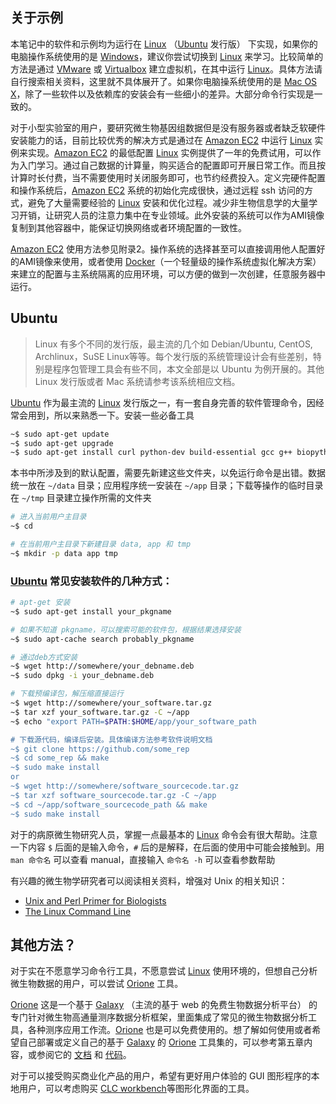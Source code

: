 ## 关于示例

本笔记中的软件和示例均为运行在 [Linux][] （[Ubuntu][] 发行版） 下实现，如果你的电脑操作系统使用的是 [Windows]()，建议你尝试切换到 [Linux][] 来学习。比较简单的方法是通过 [VMware](http://www.vmware.com/) 或 [Virtualbox](https://www.virtualbox.org/) 建立虚拟机，在其中运行 [Linux][]。具体方法请自行搜索相关资料，这里就不具体展开了。如果你电脑操系统使用的是 [Mac OS X](https://www.apple.com/osx/)，除了一些软件以及依赖库的安装会有一些细小的差异。大部分命令行实现是一致的。

对于小型实验室的用户，要研究微生物基因组数据但是没有服务器或者缺乏软硬件安装能力的话，目前比较优秀的解决方式是通过在 [Amazon EC2][] 中运行 [Linux][] 实例来实现。[Amazon EC2][] 的最低配置 [Linux][] 实例提供了一年的免费试用，可以作为入门学习。通过自己数据的计算量，购买适合的配置即可开展日常工作。而且按计算时长付费，当不需要使用时关闭服务即可，也节约经费投入。定义完硬件配置和操作系统后，[Amazon EC2][] 系统的初始化完成很快，通过远程 ssh 访问的方式，避免了大量需要经验的 [Linux][] 安装和优化过程。减少非生物信息学的大量学习开销，让研究人员的注意力集中在专业领域。此外安装的系统可以作为AMI镜像复制到其他容器中，能保证切换网络或者环境配置的一致性。

[Amazon EC2][] 使用方法参见附录2。操作系统的选择甚至可以直接调用他人配置好的AMI镜像来使用，或者使用 [Docker][]（一个轻量级的操作系统虚拟化解决方案）来建立的配置与主系统隔离的应用环境，可以方便的做到一次创建，任意服务器中运行。

## Ubuntu

>Linux 有多个不同的发行版，最主流的几个如 Debian/Ubuntu, CentOS, Archlinux，SuSE Linux等等。每个发行版的系统管理设计会有些差别，特别是程序包管理工具会有些不同，本文全部是以 Ubuntu 为例开展的。其他 Linux 发行版或者 Mac 系统请参考该系统相应文档。

[Ubuntu][] 作为最主流的 [Linux][] 发行版之一，有一套自身完善的软件管理命令，因经常会用到，所以来熟悉一下。安装一些必备工具

```bash
~$ sudo apt-get update
~$ sudo apt-get upgrade
~$ sudo apt-get install curl python-dev build-essential gcc g++ biopython bioperl libbz2-dev
```

本书中所涉及到的默认配置，需要先新建这些文件夹，以免运行命令是出错。数据统一放在 `~/data` 目录；应用程序统一安装在 `~/app` 目录；下载等操作的临时目录在 `~/tmp` 目录建立操作所需的文件夹

```bash
# 进入当前用户主目录
~$ cd

# 在当前用户主目录下新建目录 data, app 和 tmp
~$ mkdir -p data app tmp
```

### [Ubuntu][] 常见安装软件的几种方式：

```bash
# apt-get 安装
~$ sudo apt-get install your_pkgname

# 如果不知道 pkgname，可以搜索可能的软件包，根据结果选择安装
~$ sudo apt-cache search probably_pkgname

# 通过deb方式安装
~$ wget http://somewhere/your_debname.deb
~$ sudo dpkg -i your_debname.deb

# 下载预编译包，解压缩直接运行
~$ wget http://somewhere/your_software.tar.gz
~$ tar xzf your_software.tar.gz -C ~/app
~$ echo "export PATH=$PATH:$HOME/app/your_software_path

# 下载源代码，编译后安装。具体编译方法参考软件说明文档
~$ git clone https://github.com/some_rep
~$ cd some_rep && make
~$ sudo make install
or
~$ wget http://somewhere/software_sourcecode.tar.gz
~$ tar xzf software_sourcecode.tar.gz -C ~/app
~$ cd ~/app/software_sourcecode_path && make
~$ sudo make install
```

对于的病原微生物研究人员，掌握一点最基本的 [Linux][] 命令会有很大帮助。注意一下内容 `$` 后面的是输入命令，`#` 后的是解释，在后面的使用中可能会接触到。用 `man 命令名` 可以查看 manual，直接输入 `命令名 -h` 可以查看参数帮助

有兴趣的微生物学研究者可以阅读相关资料，增强对 Unix 的相关知识：

 * [Unix and Perl Primer for Biologists](http://korflab.ucdavis.edu/Unix_and_Perl/current.html)
 * [The Linux Command Line](http://billie66.github.io/TLCL/book/zh/)

## 其他方法？

对于实在不愿意学习命令行工具，不愿意尝试 [Linux][] 使用环境的，但想自己分析微生物数据的用户，可以尝试 [Orione][] 工具。

[Orione][] 这是一个基于 [Galaxy][] （主流的基于 web 的免费生物数据分析平台） 的专门针对微生物高通量测序数据分析框架，里面集成了常见的微生物数据分析工具，各种测序应用工作流。[Orione][] 也是可以免费使用的。想了解如何使用或者希望自己部署或定义自己的基于 [Galaxy][] 的 [Orione][] 工具集的，可以参考第五章内容，或参阅它的 [文档](http://orione-documentation.readthedocs.org/) 和 [代码](https://bitbucket.org/crs4/orione-tools)。

对于可以接受购买商业化产品的用户，希望有更好用户体验的 GUI 图形程序的本地用户，可以考虑购买 [CLC workbench](http://www.clcbio.com/products/clc-genomics-workbench/)等图形化界面的工具。

[Linux]: http://www.linux.com/ "Linux"
[Illumina]: http://www.illumina.com/ "Illumina"
[MiSeq]: http://www.illumina.com/search.ilmn?search=MiSeq&Pg=1&ilmn_search_btn.x=1 "MiSeq"
[gitbook]: http://www.gitbook.io/ "Git Book"
[Open Source]: http://opensource.org/ "开源思想"
[Linux]: http://www.linux.com/ "Linux"
[Ubuntu]: http://www.ubuntu.com/ "Ubuntu"
[Amazon EC2]: http://aws.amazon.com/cn/ec2/ "Amazon EC2 Service"
[Orione]: http://orione.crs4.it/ "A framework for microbiology ngs data analysis"
[Galaxy]: http://galaxyproject.org/ "Galaxy is an open, web-based platform for data intensive biomedical research"
[docker]: http://www.docker.io "Docker"
[Windows]: http://windows.microsoft.com "Microsoft"